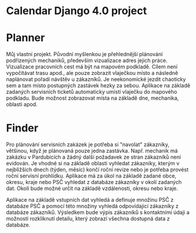 # Calendar Django 4.0 project

# Planner
Můj vlastní projekt. Původní myšlenkou je přehlednější plánování podřízených mechaniků, především vizualizace adres jejich práce. 
Vizualizace pracovních cest má být na mapovém podkladě. 
Cílem není vypočítávat trasu apod., ale pouze zobrazit vlaječkou místo a následně naplánovat pořadí návštěv u zákazníků. 
Je neekonomické jezdit chaoticky sem a tam místo postupných zastávek hezky za sebou.
Aplikace na základě zadaných servisních ticketů automaticky umístí vlaječku do mapového podkladu.
Bude možnost zobrazovat místa na základě dne, mechanika, oblasti apod.

# Finder
Pro plánování servisních zakázek je potřeba si "navolat" zákazníky, většinou, když je plánovaná pouze jedna zastávka.
Např. mechanik má zakázku v Pardubicích a žádný další požadavek ze stran zákazníků není evidován.
Je vhodné si na základě oblasti vyhledat zákazníky, kterým v nejbližších dnech (týden, měsíc) končí roční revize nebo je potřeba provést roční servisní prohlídku.
Aplikace má za úkol na základě zadané obce, okresu, kraje nebo PSČ vyhledat z databáze zákazníky v okolí zadaných dat. 
Okolí bude možné určit na základě vzdálenosti, okresu nebo kraje.

Aplikace na základě vstupních dat vyhledá a definuje množinu PSČ z databáze PSČ a pomocí této množiny vyhledá odpovídající zákazníky z databáze zákazníků.
Výsledkem bude výpis zákazníků s kontaktními údaji a možností rozkliknutí detailu, který zobrazí všechna dostupná data z databáze.
